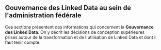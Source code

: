 ## Gouvernance des Linked Data au sein de l'administration fédérale

Ces sections présentent des informations qui concernent la **Gouvernance des Linked Data**. On y décrit les décisions de conception supérieures prises autour de la transformation et de l'utilisation de Linked Data et dont il faut tenir compte.
